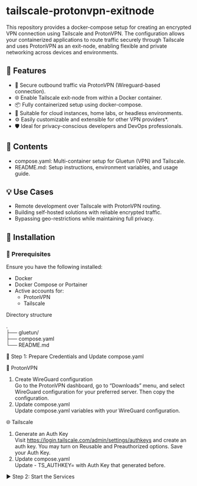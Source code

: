 # tailscale-protonvpn-exitnode
This repository provides a docker-compose setup for creating an encrypted VPN connection using Tailscale and ProtonVPN. The configuration allows your containerized applications to route traffic securely through Tailscale and uses ProtonVPN as an exit-node, enabling flexible and private networking across devices and environments.

## 🔧 Features

- 🔐 Secure outbound traffic via ProtonVPN (Wireguard-based connection).
- 🌐 Enable Tailscale exit-node from within a Docker container.
- 📦 Fully containerized setup using docker-compose.
- 🧩 Suitable for cloud instances, home labs, or headless environments.
- ⚙️ Easily customizable and extensible for other VPN providers*.
- 🛡️ Ideal for privacy-conscious developers and DevOps professionals.


## 📁 Contents

- compose.yaml: Multi-container setup for Gluetun (VPN) and Tailscale.
- README.md: Setup instructions, environment variables, and usage guide.


## 💡 Use Cases

- Remote development over Tailscale with ProtonVPN routing.
- Building self-hosted solutions with reliable encrypted traffic.
- Bypassing geo-restrictions while maintaining full privacy.

## 🚀 Installation

### 🧰 Prerequisites

Ensure you have the following installed:
- Docker
- Docker Compose or Portainer
- Active accounts for:
  - ProtonVPN
  - Tailscale

Directory structure

.</br>
├── gluetun/</br>
├── compose.yaml</br>
└── README.md

🔑 Step 1: Prepare Credentials and Update compose.yaml

🔐 ProtonVPN
1.  Create WireGuard configuration\
    Go to the ProtonVPN dashboard, go to “Downloads” menu, and select WireGuard configuration for your preferred server. Then copy the configuration.
2.  Update compose.yaml\
    Update compose.yaml variables with your WireGuard configuration.

🌐 Tailscale
1.  Generate an Auth Key\
    Visit https://login.tailscale.com/admin/settings/authkeys and create an auth key. You may turn on Reusable and Preauthorized options. Save your Auth Key.
2.  Update compose.yaml\
    Update - TS_AUTHKEY= with Auth Key that generated before.

▶️ Step 2: Start the Services
